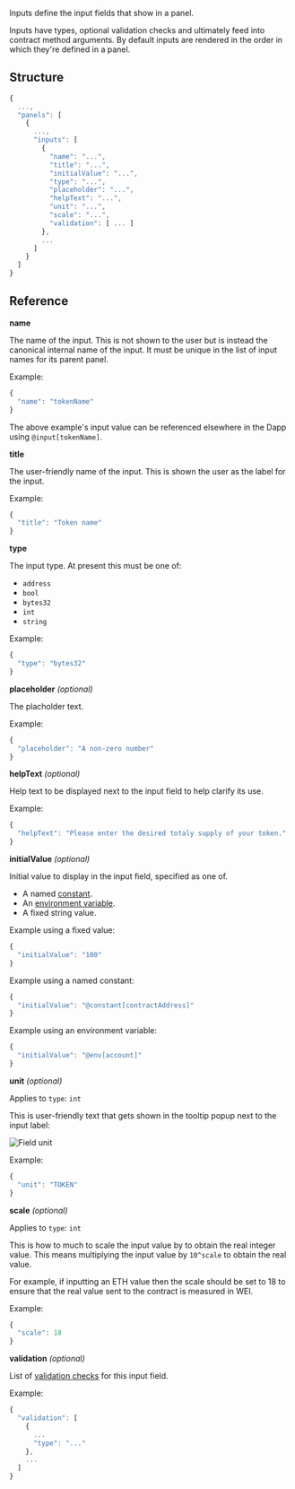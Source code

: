 Inputs define the input fields that show in a panel.

Inputs have types, optional validation checks and ultimately feed into contract method arguments. By default
inputs are rendered in the order in which they're defined in a panel.

## Structure

```js
{
  ...,
  "panels": [
    {
      ...,
      "inputs": [
        {
          "name": "...",
          "title": "...",
          "initialValue": "...",
          "type": "...",
          "placeholder": "...",
          "helpText": "...",
          "unit": "...",
          "scale": "...",
          "validation": [ ... ]
        },
        ...
      ]
    }
  ]
}
```

## Reference

**name**

The name of the input. This is not shown to the user but is instead the canonical internal name of the input. It must be unique in the list of input names for its parent panel.

Example:

```js
{
  "name": "tokenName"
}
```

The above example's input value can be referenced elsewhere in the Dapp using `@input[tokenName]`.

**title**

The user-friendly name of the input. This is shown the user as the label for the input.

Example:

```js
{
  "title": "Token name"
}
```

**type**

The input type. At present this must be one of:

* `address`
* `bool`
* `bytes32`
* `int`
* `string`

Example:

```js
{
  "type": "bytes32"
}
```


**placeholder** _(optional)_

The placholder text.

Example:

```js
{
  "placeholder": "A non-zero number"
}
```


**helpText** _(optional)_

Help text to be displayed next to the input field to help clarify its use.

Example:

```js
{
  "helpText": "Please enter the desired totaly supply of your token."
}
```


**initialValue** _(optional)_

Initial value to display in the input field, specified as one of.

  * A named [constant](../Constants).
  * An [environment variable](../EnvVars).
  * A fixed string value.

Example using a fixed value:

```js
{
  "initialValue": "100"
}
```

Example using a named constant:

```js
{
  "initialValue": "@constant[contractAddress]"
}
```

Example using an environment variable:

```js
{
  "initialValue": "@env[account]"
}
```

**unit** _(optional)_

Applies to `type`: `int`

This is user-friendly text that gets shown in the tooltip
popup next to the input label:

![Field unit](../../images/FieldUnit.png)

Example:

```js
{
  "unit": "TOKEN"
}
```

**scale** _(optional)_

Applies to `type`: `int`

This is how to much to scale the input value by to obtain the real integer value. This
means multiplying the input value by `10^scale` to obtain the real value.

For example, if inputting an ETH value then the scale should be set to 18 to
ensure that the real value sent to the contract is measured in WEI.

Example:

```js
{
  "scale": 18
}
```

**validation** _(optional)_

List of [validation checks](../InputValidation) for this input field.

Example:

```js
{
  "validation": [
    {
      ...
      "type": "..."
    },
    ...
  ]
}
```

